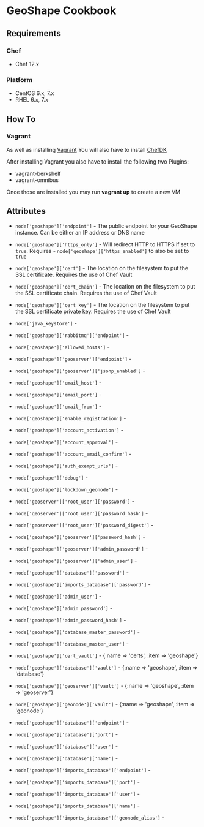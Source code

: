 GeoShape Cookbook
=================

Requirements
-----
### Chef

* Chef 12.x

### Platform

* CentOS 6.x, 7.x
* RHEL 6.x, 7.x

How To
-----

### Vagrant

As well as installing [Vagrant](https://www.vagrantup.com/downloads.html) You will also have to install [ChefDK](https://downloads.chef.io/chef-dk)

After installing Vagrant you also have to install the following two Plugins:
* vagrant-berkshelf
* vagrant-omnibus

Once those are installed you may run __vagrant up__ to create a new VM

Attributes
-----

- `node['geoshape']['endpoint']` - The public endpoint for your GeoShape instance. Can be either an IP address or DNS name
- `node['geoshape']['https_only']` - Will redirect HTTP to HTTPS if set to `true`. Requires - `node['geoshape']['https_enabled']` to also be set to `true`
- `node['geoshape']['cert']` - The location on the filesystem to put the SSL certificate. Requires the use of Chef Vault
- `node['geoshape']['cert_chain']` - The location on the filesystem to put the SSL certificate chain. Requires the use of Chef Vault
- `node['geoshape']['cert_key']` - The location on the filesystem to put the SSL certificate private key. Requires the use of Chef Vault
- `node['java_keystore']` - 
- `node['geoshape']['rabbitmq']['endpoint']` - 
- `node['geoshape']['allowed_hosts']` -
- `node['geoshape']['geoserver']['endpoint']` - 
- `node['geoshape']['geoserver']['jsonp_enabled']` - 
- `node['geoshape']['email_host']` - 
- `node['geoshape']['email_port']` - 
- `node['geoshape']['email_from']` - 
- `node['geoshape']['enable_registration']` - 
- `node['geoshape']['account_activation']` - 
- `node['geoshape']['account_approval']` - 
- `node['geoshape']['account_email_confirm']` - 
- `node['geoshape']['auth_exempt_urls']` - 
- `node['geoshape']['debug']` - 
- `node['geoshape']['lockdown_geonode']` - 

- `node['geoserver']['root_user']['password']` - 
- `node['geoserver']['root_user']['password_hash']` -  
- `node['geoserver']['root_user']['password_digest']` -  
- `node['geoshape']['geoserver']['password_hash']` -  
- `node['geoshape']['geoserver']['admin_password']` -  
- `node['geoshape']['geoserver']['admin_user']` -  
- `node['geoshape']['database']['password']` -  
- `node['geoshape']['imports_database']['password']` - 
- `node['geoshape']['admin_user']` -  
- `node['geoshape']['admin_password']` -  
- `node['geoshape']['admin_password_hash']` -  
- `node['geoshape']['database_master_password']` -  
- `node['geoshape']['database_master_user']` -  

- `node['geoshape']['cert_vault']` - {:name => 'certs', :item => 'geoshape'}
- `node['geoshape']['database']['vault']` - {:name => 'geoshape', :item => 'database'}
- `node['geoshape']['geoserver']['vault']` - {:name => 'geoshape', :item => 'geoserver'}
- `node['geoshape']['geonode']['vault']` - {:name => 'geoshape', :item => 'geonode'}

- `node['geoshape']['database']['endpoint']` - 
- `node['geoshape']['database']['port']` - 
- `node['geoshape']['database']['user']` - 
- `node['geoshape']['database']['name']` - 
- `node['geoshape']['imports_database']['endpoint']` - 
- `node['geoshape']['imports_database']['port']` - 
- `node['geoshape']['imports_database']['user']` - 
- `node['geoshape']['imports_database']['name']` - 
- `node['geoshape']['imports_database']['geonode_alias']` - 
